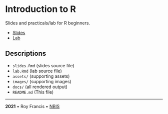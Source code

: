 # Introduction to R

Slides and practicals/lab for R beginners.

- [Slides](https://royfrancis.github.io/course-r/slides.html)
- [Lab](https://royfrancis.github.io/course-r/lab.html)


## Descriptions

* `slides.Rmd` (slides source file)
* `lab.Rmd` (lab source file)
* `assets/` (supporting assets)
* `images/` (supporting images)
* `docs/` (all rendered output)
* `README.md` (This file)

<hr>

<b>2021</b> • Roy Francis • [NBIS](https://nbis.se/)
